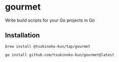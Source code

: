 # gourmet

Write build scripts for your Go projects in Go

## Installation

```shell
brew install @tsukinoko-kun/tap/gourmet
```

```shell
go install github.com/tsukinoko-kun/gourmet@latest
```
